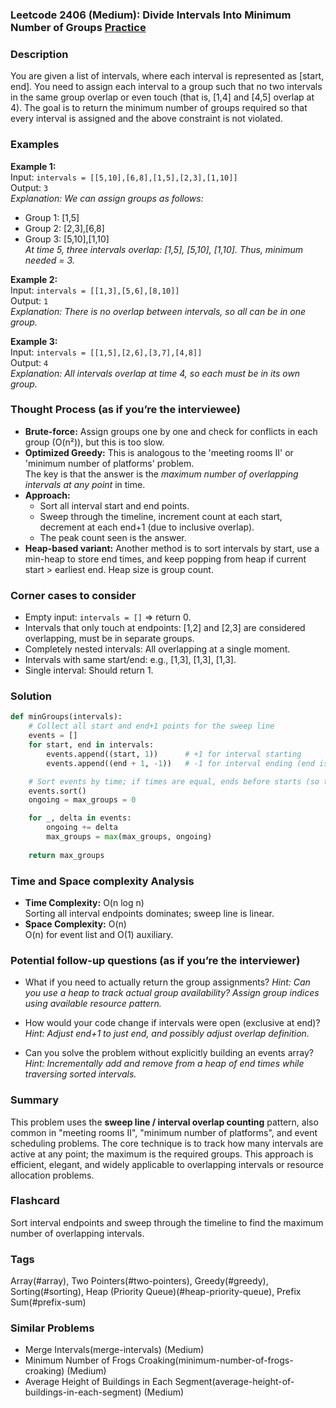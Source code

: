 ### Leetcode 2406 (Medium): Divide Intervals Into Minimum Number of Groups [Practice](https://leetcode.com/problems/divide-intervals-into-minimum-number-of-groups)

### Description  
You are given a list of intervals, where each interval is represented as [start, end]. You need to assign each interval to a group such that no two intervals in the same group overlap or even touch (that is, [1,4] and [4,5] overlap at 4). The goal is to return the minimum number of groups required so that every interval is assigned and the above constraint is not violated.

### Examples  

**Example 1:**  
Input: `intervals = [[5,10],[6,8],[1,5],[2,3],[1,10]]`  
Output: `3`  
*Explanation: We can assign groups as follows:*
- Group 1: [1,5]
- Group 2: [2,3],[6,8]
- Group 3: [5,10],[1,10]  
*At time 5, three intervals overlap: [1,5], [5,10], [1,10]. Thus, minimum needed = 3.*

**Example 2:**  
Input: `intervals = [[1,3],[5,6],[8,10]]`  
Output: `1`  
*Explanation: There is no overlap between intervals, so all can be in one group.*

**Example 3:**  
Input: `intervals = [[1,5],[2,6],[3,7],[4,8]]`  
Output: `4`  
*Explanation: All intervals overlap at time 4, so each must be in its own group.*


### Thought Process (as if you’re the interviewee)  
- **Brute-force:** Assign groups one by one and check for conflicts in each group (O(n²)), but this is too slow.
- **Optimized Greedy:** This is analogous to the 'meeting rooms II' or 'minimum number of platforms' problem.  
  The key is that the answer is the *maximum number of overlapping intervals at any point* in time.
- **Approach:**  
  - Sort all interval start and end points.
  - Sweep through the timeline, increment count at each start, decrement at each end+1 (due to inclusive overlap).
  - The peak count seen is the answer.
- **Heap-based variant:** Another method is to sort intervals by start, use a min-heap to store end times, and keep popping from heap if current start > earliest end. Heap size is group count.

### Corner cases to consider  
- Empty input: `intervals = []` ⇒ return 0.
- Intervals that only touch at endpoints: [1,2] and [2,3] are considered overlapping, must be in separate groups.
- Completely nested intervals: All overlapping at a single moment.
- Intervals with same start/end: e.g., [1,3], [1,3], [1,3].
- Single interval: Should return 1.

### Solution

```python
def minGroups(intervals):
    # Collect all start and end+1 points for the sweep line
    events = []
    for start, end in intervals:
        events.append((start, 1))      # +1 for interval starting
        events.append((end + 1, -1))   # -1 for interval ending (end is inclusive)

    # Sort events by time; if times are equal, ends before starts (so that overlapping is correct)
    events.sort()
    ongoing = max_groups = 0

    for _, delta in events:
        ongoing += delta
        max_groups = max(max_groups, ongoing)
    
    return max_groups
```

### Time and Space complexity Analysis  

- **Time Complexity:** O(n log n)  
  Sorting all interval endpoints dominates; sweep line is linear.
- **Space Complexity:** O(n)  
  O(n) for event list and O(1) auxiliary.

### Potential follow-up questions (as if you’re the interviewer)  

- What if you need to actually return the group assignments?
  *Hint: Can you use a heap to track actual group availability? Assign group indices using available resource pattern.*
  
- How would your code change if intervals were open (exclusive at end)?
  *Hint: Adjust end+1 to just end, and possibly adjust overlap definition.*

- Can you solve the problem without explicitly building an events array?
  *Hint: Incrementally add and remove from a heap of end times while traversing sorted intervals.*

### Summary
This problem uses the **sweep line / interval overlap counting** pattern, also common in "meeting rooms II", "minimum number of platforms", and event scheduling problems. The core technique is to track how many intervals are active at any point; the maximum is the required groups. This approach is efficient, elegant, and widely applicable to overlapping intervals or resource allocation problems.


### Flashcard
Sort interval endpoints and sweep through the timeline to find the maximum number of overlapping intervals.

### Tags
Array(#array), Two Pointers(#two-pointers), Greedy(#greedy), Sorting(#sorting), Heap (Priority Queue)(#heap-priority-queue), Prefix Sum(#prefix-sum)

### Similar Problems
- Merge Intervals(merge-intervals) (Medium)
- Minimum Number of Frogs Croaking(minimum-number-of-frogs-croaking) (Medium)
- Average Height of Buildings in Each Segment(average-height-of-buildings-in-each-segment) (Medium)